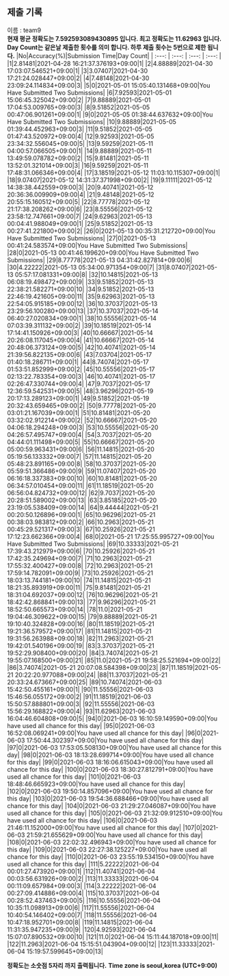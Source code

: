 


  
## 제출 기록  
이름 : team9  
**현재 평균 정확도는 7.592593089430895 입니다. 최고 정확도는 11.62963 입니다.**  
**Day Count는 같은날 제출한 횟수를 의미 합니다. 하루 제출 횟수는 5번으로 제한 됩니다.**
|No|Accuracy(%)|Submission Time|Day Count|
| :---: | :---: | :---: | :---: |
|1|2.81481|2021-04-28 16:21:37.376193+09:00|1|
|2|4.88889|2021-04-30 17:03:07.546521+09:00|1|
|3|3.07407|2021-04-30 17:21:24.028447+09:00|2|
|4|7.48148|2021-04-30 23:09:24.114834+09:00|3|
|5|0|2021-05-01 15:05:40.131468+09:00|You Have Submitted Two Submissions|
|6|7.92593|2021-05-01 15:06:45.325042+09:00|2|
|7|9.88889|2021-05-01 17:04:53.009765+09:00|3|
|8|9.51852|2021-05-05 00:47:06.901261+09:00|1|
|9|0|2021-05-05 01:38:44.637632+09:00|You Have Submitted Two Submissions|
|10|9.88889|2021-05-05 01:39:44.452963+09:00|3|
|11|9.51852|2021-05-05 01:47:43.520972+09:00|4|
|12|9.92593|2021-05-05 23:34:32.556045+09:00|5|
|13|9.59259|2021-05-11 04:00:57.066505+09:00|1|
|14|9.88889|2021-05-11 13:49:59.078782+09:00|2|
|15|9.81481|2021-05-11 13:52:01.321014+09:00|3|
|16|9.59259|2021-05-11 17:48:31.066346+09:00|4|
|17|3.18519|2021-05-12 11:03:10.115307+09:00|1|
|18|9.07407|2021-05-12 14:31:37.371998+09:00|2|
|19|9.11111|2021-05-12 14:38:38.442559+09:00|3|
|20|9.40741|2021-05-12 20:36:36.009909+09:00|4|
|21|9.48148|2021-05-12 20:55:15.160512+09:00|5|
|22|8.77778|2021-05-12 21:17:38.208262+09:00|6|
|23|8.55556|2021-05-12 23:58:12.747661+09:00|7|
|24|9.62963|2021-05-13 00:04:41.988049+09:00|1|
|25|9.51852|2021-05-13 00:27:41.221800+09:00|2|
|26|0|2021-05-13 00:35:31.212720+09:00|You Have Submitted Two Submissions|
|27|0|2021-05-13 00:41:24.583574+09:00|You Have Submitted Two Submissions|
|28|0|2021-05-13 00:41:46.199620+09:00|You Have Submitted Two Submissions|
|29|8.77778|2021-05-13 04:31:42.827814+09:00|6|
|30|4.22222|2021-05-13 05:34:00.971354+09:00|7|
|31|8.07407|2021-05-13 05:57:17.081331+09:00|8|
|32|10.14815|2021-05-13 06:08:19.498472+09:00|9|
|33|9.51852|2021-05-13 22:38:21.582271+09:00|10|
|34|9.51852|2021-05-13 22:46:19.421605+09:00|11|
|35|9.62963|2021-05-13 22:54:05.915185+09:00|12|
|36|10.37037|2021-05-13 23:29:56.100280+09:00|13|
|37|10.37037|2021-05-14 06:40:27.020834+09:00|1|
|38|10.55556|2021-05-14 07:03:39.311132+09:00|2|
|39|10.18519|2021-05-14 17:14:41.150926+09:00|3|
|40|10.66667|2021-05-14 20:26:08.117045+09:00|4|
|41|10.66667|2021-05-14 20:48:06.373124+09:00|5|
|42|10.40741|2021-05-14 21:39:56.822135+09:00|6|
|43|7.03704|2021-05-17 01:40:18.286711+09:00|1|
|44|8.74074|2021-05-17 01:53:51.852999+09:00|2|
|45|10.55556|2021-05-17 02:13:22.783354+09:00|3|
|46|10.40741|2021-05-17 02:26:47.330744+09:00|4|
|47|9.7037|2021-05-17 12:36:59.542531+09:00|5|
|48|3.96296|2021-05-19 20:17:13.289123+09:00|1|
|49|9.51852|2021-05-19 20:32:43.659465+09:00|2|
|50|9.77778|2021-05-20 03:01:21.167039+09:00|1|
|51|10.81481|2021-05-20 03:32:02.912214+09:00|2|
|52|10.66667|2021-05-20 04:06:18.294248+09:00|3|
|53|10.55556|2021-05-20 04:26:57.495747+09:00|4|
|54|3.7037|2021-05-20 04:44:01.111498+09:00|5|
|55|10.66667|2021-05-20 05:00:59.963431+09:00|6|
|56|11.14815|2021-05-20 05:19:56.133332+09:00|7|
|57|11.14815|2021-05-20 05:48:23.891165+09:00|8|
|58|10.37037|2021-05-20 05:59:51.366486+09:00|9|
|59|11.07407|2021-05-20 06:16:18.337383+09:00|10|
|60|10.81481|2021-05-20 06:34:57.010454+09:00|11|
|61|11.18519|2021-05-20 06:56:04.824732+09:00|12|
|62|9.7037|2021-05-20 20:28:51.589002+09:00|13|
|63|3.85185|2021-05-20 23:19:05.538409+09:00|14|
|64|9.44444|2021-05-21 00:20:50.126896+09:00|1|
|65|10.96296|2021-05-21 00:38:03.983812+09:00|2|
|66|10.2963|2021-05-21 00:45:29.521317+09:00|3|
|67|10.25926|2021-05-21 17:12:23.662366+09:00|4|
|68|0|2021-05-21 17:25:55.995727+09:00|You Have Submitted Two Submissions|
|69|10.33333|2021-05-21 17:39:43.212979+09:00|6|
|70|10.25926|2021-05-21 17:42:35.249694+09:00|7|
|71|10.2963|2021-05-21 17:55:32.400427+09:00|8|
|72|10.2963|2021-05-21 17:59:14.782091+09:00|9|
|73|10.25926|2021-05-21 18:03:13.744181+09:00|10|
|74|11.14815|2021-05-21 18:21:35.893919+09:00|11|
|75|9.81481|2021-05-21 18:31:04.692037+09:00|12|
|76|10.96296|2021-05-21 18:42:42.868841+09:00|13|
|77|9.96296|2021-05-21 18:52:50.665573+09:00|14|
|78|11.0|2021-05-21 19:04:46.309622+09:00|15|
|79|9.88889|2021-05-21 19:10:40.324828+09:00|16|
|80|11.18519|2021-05-21 19:21:36.579572+09:00|17|
|81|11.14815|2021-05-21 19:31:56.263988+09:00|18|
|82|11.2963|2021-05-21 19:42:01.540196+09:00|19|
|83|3.37037|2021-05-21 19:52:29.908400+09:00|20|
|84|3.74074|2021-05-21 19:55:07.168500+09:00|21|
|85|11.0|2021-05-21 19:58:25.521694+09:00|22|
|86|3.74074|2021-05-21 20:07:08.584398+09:00|23|
|87|11.18519|2021-05-21 20:22:20.977088+09:00|24|
|88|11.37037|2021-05-21 20:33:24.673667+09:00|25|
|89|10.74074|2021-06-03 15:42:50.455161+09:00|1|
|90|11.55556|2021-06-03 15:46:56.055172+09:00|2|
|91|11.18519|2021-06-03 15:50:57.888801+09:00|3|
|92|11.55556|2021-06-03 15:56:29.168822+09:00|4|
|93|11.62963|2021-06-03 16:04:46.604808+09:00|5|
|94|0|2021-06-03 16:10:59.149590+09:00|You have used all chance for this day|
|95|0|2021-06-03 16:52:08.069241+09:00|You have used all chance for this day|
|96|0|2021-06-03 17:50:44.302397+09:00|You have used all chance for this day|
|97|0|2021-06-03 17:53:05.508130+09:00|You have used all chance for this day|
|98|0|2021-06-03 18:13:28.699714+09:00|You have used all chance for this day|
|99|0|2021-06-03 18:16:06.615043+09:00|You have used all chance for this day|
|100|0|2021-06-03 18:30:27.812791+09:00|You have used all chance for this day|
|101|0|2021-06-03 18:48:46.665923+09:00|You have used all chance for this day|
|102|0|2021-06-03 19:50:14.857096+09:00|You have used all chance for this day|
|103|0|2021-06-03 19:54:36.688466+09:00|You have used all chance for this day|
|104|0|2021-06-03 21:29:27.046087+09:00|You have used all chance for this day|
|105|0|2021-06-03 21:32:09.912510+09:00|You have used all chance for this day|
|106|0|2021-06-03 21:46:11.152000+09:00|You have used all chance for this day|
|107|0|2021-06-03 21:59:21.655629+09:00|You have used all chance for this day|
|108|0|2021-06-03 22:02:32.496943+09:00|You have used all chance for this day|
|109|0|2021-06-03 22:27:38.125227+09:00|You have used all chance for this day|
|110|0|2021-06-03 23:55:19.534150+09:00|You have used all chance for this day|
|111|5.22222|2021-06-04 00:01:27.473920+09:00|1|
|112|11.40741|2021-06-04 00:03:56.631926+09:00|2|
|113|11.33333|2021-06-04 00:11:09.657984+09:00|3|
|114|3.22222|2021-06-04 00:27:09.414886+09:00|4|
|115|10.37037|2021-06-04 00:28:52.437463+09:00|5|
|116|10.55556|2021-06-04 10:35:11.098913+09:00|6|
|117|11.55556|2021-06-04 10:40:54.146402+09:00|7|
|118|11.55556|2021-06-04 10:47:18.952701+09:00|8|
|119|11.14815|2021-06-04 11:31:35.947235+09:00|9|
|120|4.92593|2021-06-04 15:07:07.890532+09:00|10|
|121|11.0|2021-06-04 15:11:44.187018+09:00|11|
|122|11.2963|2021-06-04 15:15:51.043904+09:00|12|
|123|11.33333|2021-06-04 15:19:57.599645+09:00|13|


**정확도는 소숫점 5자리 까지 출력됩니다.**
**Time zone is seoul,korea (UTC+9:00)**
